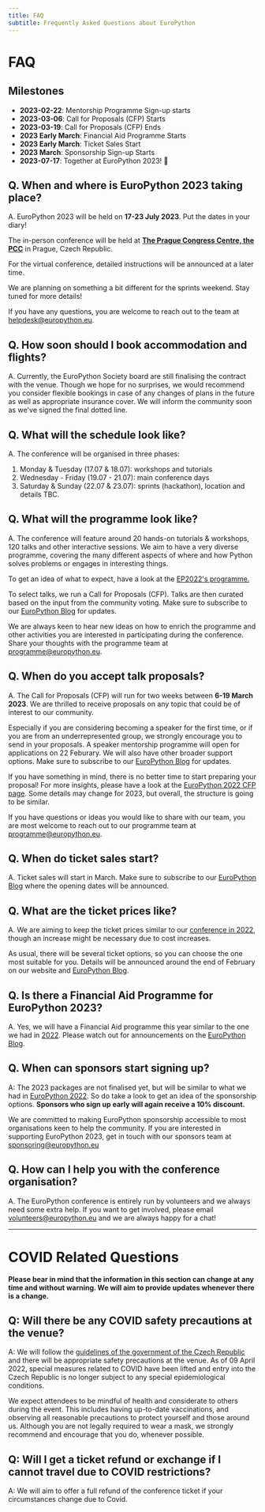 ```yaml
---
title: FAQ
subtitle: Frequently Asked Questions about EuroPython
---
```


# FAQ
## **Milestones**
<ul className="milestone-done">
</ul>

<ul className="milestone-todo">
<li><b>2023-02-22</b>: Mentorship Programme Sign-up starts </li>
<li><b>2023-03-06</b>: Call for Proposals (CFP) Starts </li>
<li><b>2023-03-19</b>: Call for Proposals (CFP) Ends </li>
<li><b>2023 Early March</b>: Financial Aid Programme Starts </li>
<li><b>2023 Early March</b>: Ticket Sales Start</li>
<li><b>2023 March</b>: Sponsorship Sign-up Starts </li>
<li><b>2023-07-17</b>: Together at EuroPython 2023! 🎊 </li>
</ul>

## **Q. When and where is EuroPython 2023 taking place?**

A. EuroPython 2023 will be held on
**17-23 July 2023**. Put the dates in your diary!

The in-person conference will be held at <b>[The Prague Congress Centre, the PCC](https://www.praguecc.cz/en/homepage)</b> in Prague, Czech Republic.

For the virtual conference, detailed instructions will be announced at a later time.

We are planning on something a bit different for the sprints weekend. Stay tuned for more details!

If you have any questions, you are welcome to reach out to the team at [helpdesk@europython.eu](helpdesk@europython.eu).

## **Q. How soon should I book accommodation and flights?**
A. Currently, the EuroPython Society board are still finalising the contract with the venue. Though we hope for no surprises, we would recommend you consider flexible bookings in case of any changes of plans in the future as well as appropriate insurance cover. We will inform the community soon as we've signed the final dotted line.

## **Q. What will the schedule look like?**

A. The conference will be organised in three phases:

1. Monday & Tuesday (17.07 & 18.07): workshops and tutorials
2. Wednesday - Friday (19.07 - 21.07): main conference days
3. Saturday & Sunday (22.07 & 23.07): sprints (hackathon), location and details TBC.

## **Q. What will the programme look like?**

A. The conference will feature around 20 hands-on tutorials & workshops, 120 talks and other interactive sessions. We aim to have a very diverse programme, covering the many different aspects of where and how Python solves problems or engages in interesting things.

To get an idea of what to expect, have a look at the [EP2022's programme.](https://ep2022.europython.eu/schedule/)

To select talks, we run a Call for Proposals (CFP). Talks are then curated based on the input from the community voting. Make sure to subscribe to our [EuroPython Blog](https://blog.europython.eu/#/portal/signup) for updates.

We are always keen to hear new ideas on how to enrich the programme and other activities you are interested in participating during the conference. Share your thoughts with the programme team at [programme@europython.eu](mailto:programme@europython.eu).


## **Q. When do you accept talk proposals?**

A. The Call for Proposals (CFP) will run for two weeks between **6-19 March 2023**. We are thrilled to receive proposals on any topic that could be of interest to our community.

Especially if you are considering becoming a speaker for the first time, or if you are from an underrepresented group, we strongly encourage you to send in your proposals. A speaker mentorship programme will open for applications on 22 Feburary. We will also have other broader support options. Make sure to subscribe to our [EuroPython Blog](https://blog.europython.eu/#/portal/signup) for updates.

If you have something in mind, there is no better time to start preparing your  proposal! For more insights, please have a look at the <a target="_blank" href="https://ep2022.europython.eu/cfp">EuroPython 2022 CFP page</a>. Some details may change for 2023, but overall, the structure is going to be similar.

If you have questions or ideas you would like to share with our team, you are most welcome to reach out to our programme team at [programme@europython.eu](mailto:programme@europython.eu).

## **Q. When do ticket sales start?**

A. Ticket sales will start in March. Make sure to subscribe to our [EuroPython Blog](https://blog.europython.eu/#/portal/signup) where the opening dates will be announced.

## **Q. What are the ticket prices like?**

A. We are aiming to keep the ticket prices similar to our [conference in 2022](https://ep2022.europython.eu/tickets#ticket-prices), though an increase might be necessary due to cost increases.

As usual, there will be several ticket options, so you can choose the one most suitable for you. Details will be announced around the end of February on our website and [EuroPython Blog](https://blog.europython.eu/#/portal/signup).

## **Q. Is there a Financial Aid Programme for EuroPython 2023?**
A. Yes, we will have a Financial Aid programme this year similar to the one we had in [2022](https://ep2022.europython.eu/finaid). Please watch out for announcements on the [EuroPython Blog](https://blog.europython.eu/#/portal/signup).

## **Q. When can sponsors start signing up?**

A: The 2023 packages are not finalised yet, but will be similar to what we had in [EuroPython 2022](https://ep2022.europython.eu/sponsor). So do take a look to get an idea of the sponsorship options. **Sponsors who sign up early will again receive a 10% discount.**

We are committed to making EuroPython sponsorship accessible to most organisations keen to help the community. If you are interested in supporting EuroPython 2023, get in touch with our sponsors team at [sponsoring@europython.eu](sponsoring@europython.eu)

## **Q. How can I help you with the conference organisation?**

A. The EuroPython conference is entirely run by volunteers and we always need some extra help. If you want to get involved, please email [volunteers@europython.eu](volunteers@europython.eu) and we are always happy for a chat!

---

# COVID Related Questions

**Please bear in mind that the information in this section can change at any time and without warning. We will aim to provide updates whenever there is a change.**

## **Q: Will there be any COVID safety precautions at the venue?**

A: We will follow the [guidelines of the government of the Czech Republic](https://www.mvcr.cz/mvcren/article/coronavirus-information-of-moi.aspx) and there will be appropriate safety precautions at the venue. As of 09 April 2022, special measures related to COVID have been lifted and entry into the Czech Republic is no longer subject to any special epidemiological conditions.

We expect attendees to be mindful of health and considerate to others during the event. This includes having up-to-date vaccinations, and observing all reasonable precautions to protect yourself and those around us. Although you are not legally required to wear a mask, we strongly recommend and encourage that you do, whenever possible.

## **Q: Will I get a ticket refund or exchange if I cannot travel due to COVID restrictions?**

A: We will aim to offer a full refund of the conference ticket if your circumstances change due to Covid.
